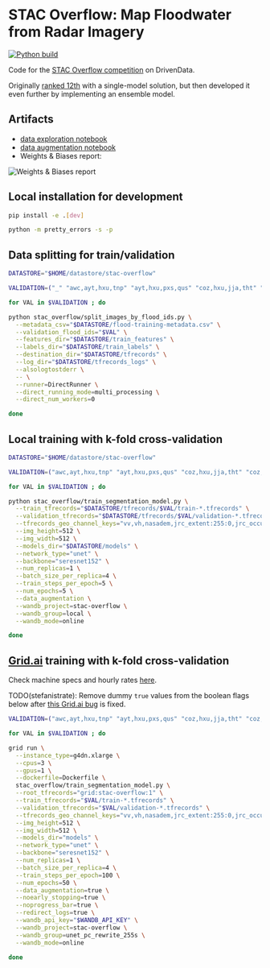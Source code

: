 # STAC Overflow: Map Floodwater from Radar Imagery

[![Python build](https://github.com/stefanistrate/drivendata-stac-overflow/actions/workflows/python-build.yml/badge.svg)](https://github.com/stefanistrate/drivendata-stac-overflow/actions/workflows/python-build.yml)

Code for the
[STAC Overflow competition](https://www.drivendata.org/competitions/81/detect-flood-water/page/385/)
on DrivenData.

Originally
[ranked 12th](https://www.drivendata.org/competitions/81/detect-flood-water/leaderboard/)
with a single-model solution, but then developed it even further by implementing
an ensemble model.

## Artifacts

- [data exploration notebook](stac_overflow/notebooks/data-exploration.ipynb)
- [data augmentation notebook](stac_overflow/notebooks/data-augmentation.ipynb)
- Weights & Biases report:

![Weights & Biases report](https://user-images.githubusercontent.com/3457859/143680949-ea3ba031-4770-4113-a61d-ebe98625917f.png)

## Local installation for development

```bash
pip install -e .[dev]

python -m pretty_errors -s -p
```

## Data splitting for train/validation

```bash
DATASTORE="$HOME/datastore/stac-overflow"

VALIDATION=("_" "awc,ayt,hxu,tnp" "ayt,hxu,pxs,qus" "coz,hxu,jja,tht" "coz,kuo,tht,wvy" "hbe,hxu,kuo,qus")

for VAL in $VALIDATION ; do

python stac_overflow/split_images_by_flood_ids.py \
  --metadata_csv="$DATASTORE/flood-training-metadata.csv" \
  --validation_flood_ids="$VAL" \
  --features_dir="$DATASTORE/train_features" \
  --labels_dir="$DATASTORE/train_labels" \
  --destination_dir="$DATASTORE/tfrecords" \
  --log_dir="$DATASTORE/tfrecords_logs" \
  --alsologtostderr \
  -- \
  --runner=DirectRunner \
  --direct_running_mode=multi_processing \
  --direct_num_workers=0

done
```

## Local training with k-fold cross-validation

```bash
DATASTORE="$HOME/datastore/stac-overflow"

VALIDATION=("awc,ayt,hxu,tnp" "ayt,hxu,pxs,qus" "coz,hxu,jja,tht" "coz,kuo,tht,wvy" "hbe,hxu,kuo,qus")

for VAL in $VALIDATION ; do

python stac_overflow/train_segmentation_model.py \
  --train_tfrecords="$DATASTORE/tfrecords/$VAL/train-*.tfrecords" \
  --validation_tfrecords="$DATASTORE/tfrecords/$VAL/validation-*.tfrecords" \
  --tfrecords_geo_channel_keys="vv,vh,nasadem,jrc_extent:255:0,jrc_occurrence:255:0,jrc_recurrence:255:0,jrc_seasonality:255:0,jrc_transitions:255:0" \
  --img_height=512 \
  --img_width=512 \
  --models_dir="$DATASTORE/models" \
  --network_type="unet" \
  --backbone="seresnet152" \
  --num_replicas=1 \
  --batch_size_per_replica=4 \
  --train_steps_per_epoch=5 \
  --num_epochs=5 \
  --data_augmentation \
  --wandb_project=stac-overflow \
  --wandb_group=local \
  --wandb_mode=online

done
```

## [Grid.ai](https://www.grid.ai/) training with k-fold cross-validation

Check machine specs and hourly rates
[here](https://docs.grid.ai/platform/billing-rates#individual-tier-hourly-rates).

TODO(stefanistrate): Remove dummy `true` values from the boolean flags below
after [this Grid.ai bug](https://github.com/gridai/gridai/issues/134) is fixed.

```bash
VALIDATION=("awc,ayt,hxu,tnp" "ayt,hxu,pxs,qus" "coz,hxu,jja,tht" "coz,kuo,tht,wvy" "hbe,hxu,kuo,qus")

for VAL in $VALIDATION ; do

grid run \
  --instance_type=g4dn.xlarge \
  --cpus=3 \
  --gpus=1 \
  --dockerfile=Dockerfile \
  stac_overflow/train_segmentation_model.py \
  --root_tfrecords="grid:stac-overflow:1" \
  --train_tfrecords="$VAL/train-*.tfrecords" \
  --validation_tfrecords="$VAL/validation-*.tfrecords" \
  --tfrecords_geo_channel_keys="vv,vh,nasadem,jrc_extent:255:0,jrc_occurrence:255:0,jrc_recurrence:255:0,jrc_seasonality:255:0,jrc_transitions:255:0" \
  --img_height=512 \
  --img_width=512 \
  --models_dir="models" \
  --network_type="unet" \
  --backbone="seresnet152" \
  --num_replicas=1 \
  --batch_size_per_replica=4 \
  --train_steps_per_epoch=100 \
  --num_epochs=50 \
  --data_augmentation=true \
  --noearly_stopping=true \
  --noprogress_bar=true \
  --redirect_logs=true \
  --wandb_api_key="$WANDB_API_KEY" \
  --wandb_project=stac-overflow \
  --wandb_group=unet_pc_rewrite_255s \
  --wandb_mode=online

done
```
